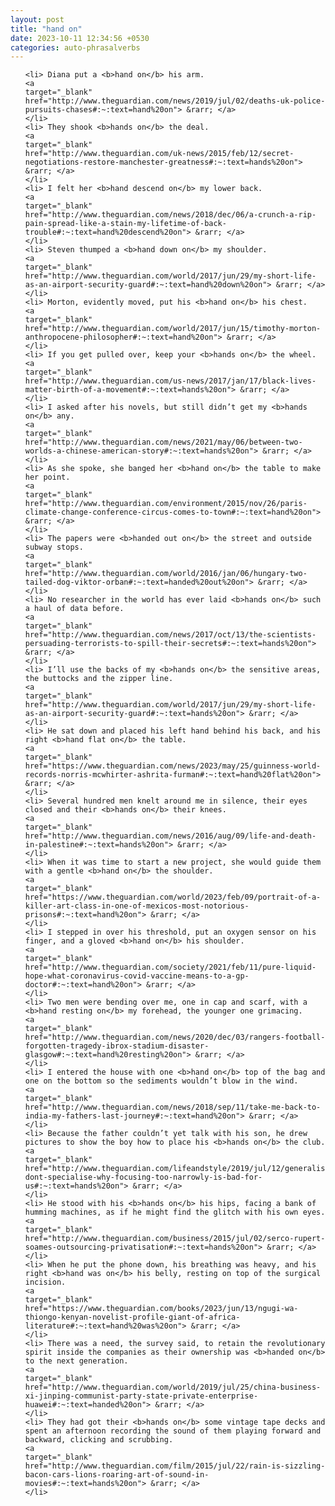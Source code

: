 ```yaml
---
layout: post
title: "hand on"
date: 2023-10-11 12:34:56 +0530
categories: auto-phrasalverbs
---
```

<ol>

    <li> Diana put a <b>hand on</b> his arm.
    <a 
    target="_blank" 
    href="http://www.theguardian.com/news/2019/jul/02/deaths-uk-police-pursuits-chases#:~:text=hand%20on"> &rarr; </a>
    </li>
    <li> They shook <b>hands on</b> the deal.
    <a 
    target="_blank" 
    href="http://www.theguardian.com/uk-news/2015/feb/12/secret-negotiations-restore-manchester-greatness#:~:text=hands%20on"> &rarr; </a>
    </li>
    <li> I felt her <b>hand descend on</b> my lower back.
    <a 
    target="_blank" 
    href="http://www.theguardian.com/news/2018/dec/06/a-crunch-a-rip-pain-spread-like-a-stain-my-lifetime-of-back-trouble#:~:text=hand%20descend%20on"> &rarr; </a>
    </li>
    <li> Steven thumped a <b>hand down on</b> my shoulder.
    <a 
    target="_blank" 
    href="http://www.theguardian.com/world/2017/jun/29/my-short-life-as-an-airport-security-guard#:~:text=hand%20down%20on"> &rarr; </a>
    </li>
    <li> Morton, evidently moved, put his <b>hand on</b> his chest.
    <a 
    target="_blank" 
    href="http://www.theguardian.com/world/2017/jun/15/timothy-morton-anthropocene-philosopher#:~:text=hand%20on"> &rarr; </a>
    </li>
    <li> If you get pulled over, keep your <b>hands on</b> the wheel.
    <a 
    target="_blank" 
    href="http://www.theguardian.com/us-news/2017/jan/17/black-lives-matter-birth-of-a-movement#:~:text=hands%20on"> &rarr; </a>
    </li>
    <li> I asked after his novels, but still didn’t get my <b>hands on</b> any.
    <a 
    target="_blank" 
    href="http://www.theguardian.com/news/2021/may/06/between-two-worlds-a-chinese-american-story#:~:text=hands%20on"> &rarr; </a>
    </li>
    <li> As she spoke, she banged her <b>hand on</b> the table to make her point.
    <a 
    target="_blank" 
    href="http://www.theguardian.com/environment/2015/nov/26/paris-climate-change-conference-circus-comes-to-town#:~:text=hand%20on"> &rarr; </a>
    </li>
    <li> The papers were <b>handed out on</b> the street and outside subway stops.
    <a 
    target="_blank" 
    href="http://www.theguardian.com/world/2016/jan/06/hungary-two-tailed-dog-viktor-orban#:~:text=handed%20out%20on"> &rarr; </a>
    </li>
    <li> No researcher in the world has ever laid <b>hands on</b> such a haul of data before.
    <a 
    target="_blank" 
    href="http://www.theguardian.com/news/2017/oct/13/the-scientists-persuading-terrorists-to-spill-their-secrets#:~:text=hands%20on"> &rarr; </a>
    </li>
    <li> I’ll use the backs of my <b>hands on</b> the sensitive areas, the buttocks and the zipper line.
    <a 
    target="_blank" 
    href="http://www.theguardian.com/world/2017/jun/29/my-short-life-as-an-airport-security-guard#:~:text=hands%20on"> &rarr; </a>
    </li>
    <li> He sat down and placed his left hand behind his back, and his right <b>hand flat on</b> the table.
    <a 
    target="_blank" 
    href="https://www.theguardian.com/news/2023/may/25/guinness-world-records-norris-mcwhirter-ashrita-furman#:~:text=hand%20flat%20on"> &rarr; </a>
    </li>
    <li> Several hundred men knelt around me in silence, their eyes closed and their <b>hands on</b> their knees.
    <a 
    target="_blank" 
    href="http://www.theguardian.com/news/2016/aug/09/life-and-death-in-palestine#:~:text=hands%20on"> &rarr; </a>
    </li>
    <li> When it was time to start a new project, she would guide them with a gentle <b>hand on</b> the shoulder.
    <a 
    target="_blank" 
    href="https://www.theguardian.com/world/2023/feb/09/portrait-of-a-killer-art-class-in-one-of-mexicos-most-notorious-prisons#:~:text=hand%20on"> &rarr; </a>
    </li>
    <li> I stepped in over his threshold, put an oxygen sensor on his finger, and a gloved <b>hand on</b> his shoulder.
    <a 
    target="_blank" 
    href="http://www.theguardian.com/society/2021/feb/11/pure-liquid-hope-what-coronavirus-covid-vaccine-means-to-a-gp-doctor#:~:text=hand%20on"> &rarr; </a>
    </li>
    <li> Two men were bending over me, one in cap and scarf, with a <b>hand resting on</b> my forehead, the younger one grimacing.
    <a 
    target="_blank" 
    href="http://www.theguardian.com/news/2020/dec/03/rangers-football-forgotten-tragedy-ibrox-stadium-disaster-glasgow#:~:text=hand%20resting%20on"> &rarr; </a>
    </li>
    <li> I entered the house with one <b>hand on</b> top of the bag and one on the bottom so the sediments wouldn’t blow in the wind.
    <a 
    target="_blank" 
    href="http://www.theguardian.com/news/2018/sep/11/take-me-back-to-india-my-fathers-last-journey#:~:text=hand%20on"> &rarr; </a>
    </li>
    <li> Because the father couldn’t yet talk with his son, he drew pictures to show the boy how to place his <b>hands on</b> the club.
    <a 
    target="_blank" 
    href="http://www.theguardian.com/lifeandstyle/2019/jul/12/generalise-dont-specialise-why-focusing-too-narrowly-is-bad-for-us#:~:text=hands%20on"> &rarr; </a>
    </li>
    <li> He stood with his <b>hands on</b> his hips, facing a bank of humming machines, as if he might find the glitch with his own eyes.
    <a 
    target="_blank" 
    href="http://www.theguardian.com/business/2015/jul/02/serco-rupert-soames-outsourcing-privatisation#:~:text=hands%20on"> &rarr; </a>
    </li>
    <li> When he put the phone down, his breathing was heavy, and his right <b>hand was on</b> his belly, resting on top of the surgical incision.
    <a 
    target="_blank" 
    href="https://www.theguardian.com/books/2023/jun/13/ngugi-wa-thiongo-kenyan-novelist-profile-giant-of-africa-literature#:~:text=hand%20was%20on"> &rarr; </a>
    </li>
    <li> There was a need, the survey said, to retain the revolutionary spirit inside the companies as their ownership was <b>handed on</b> to the next generation.
    <a 
    target="_blank" 
    href="http://www.theguardian.com/world/2019/jul/25/china-business-xi-jinping-communist-party-state-private-enterprise-huawei#:~:text=handed%20on"> &rarr; </a>
    </li>
    <li> They had got their <b>hands on</b> some vintage tape decks and spent an afternoon recording the sound of them playing forward and backward, clicking and scrubbing.
    <a 
    target="_blank" 
    href="http://www.theguardian.com/film/2015/jul/22/rain-is-sizzling-bacon-cars-lions-roaring-art-of-sound-in-movies#:~:text=hands%20on"> &rarr; </a>
    </li>